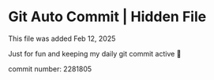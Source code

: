 # Git Auto Commit | Hidden File

This file was added Feb 12, 2025

Just for fun and keeping my daily git commit active 🤪

commit number: 2281805
